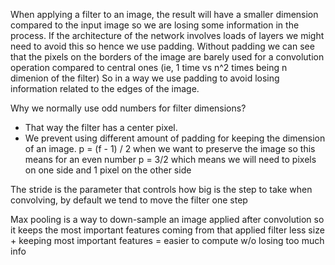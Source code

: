 When applying a filter to an image, the result will have a smaller dimension compared to the input image so we are losing some information in the process.
If the architecture of the network involves loads of layers we might need to avoid this so hence we use padding.
Without padding we can see that the pixels on the borders of the image are barely used for a convolution operation compared to central ones (ie, 1 time vs n^2 times being n dimenion of the filter)
So in a way we use padding to avoid losing information related to the edges of the image.

Why we normally use odd numbers for filter dimensions?

- That way the filter has a center pixel.
- We prevent using different amount of padding for keeping the dimension of an image. p = (f - 1) / 2 when we want to preserve the image so this means for an even number p = 3/2 which means we will need to pixels on one side and 1 pixel on the other side

The stride is the parameter that controls how big is the step to take when convolving, by default we tend to move the filter one step

Max pooling is a way to down-sample an image applied after convolution so it keeps the most important features coming from that applied filter
less size + keeping most important features = easier to compute w/o losing too much info
